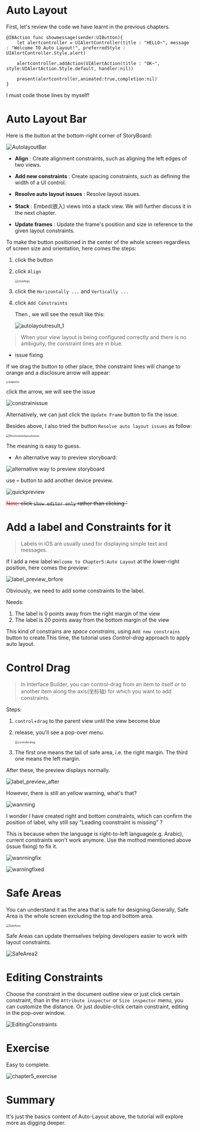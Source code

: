 # Auto Layout

First, let's review the code we have learnt in the previous chapters.

```sw
@IBAction func showmessage(sender:UIButton){
	let alertcontroller = UIAlertController(title : "HELLO~", message : "Welcome TO Auto Layout!", preferredStyle : UIAlertController.Style.alert)
	
	alertcontroller.addAction(UIAlertAction(title : "OK~", style:UIAlertAction.Style.default, handler:nil))
	
	present(alertcontroller,animated:true,completion:nil)
}
```

I must code those lines by myself!

# Auto Layout Bar

Here is the button at the bottom-right corner of StoryBoard:

![AutolayoutBar](graph/AutolayoutBar.png)



* **Align** : Create alignment constraints, such as aligning the left edges of two views.

* **Add new constraints** : Create spacing constraints, such as defining the width of a UI control.

* **Resolve auto layout issues** : Resolve layout issues.

* **Stack** : Embed(嵌入) views into a stack view. We will further discuss it in the next chapter.

* **Update frames** : Update the frame's position and size in reference to the given layout constraints.

To make the button positioned in the center of the whole screen regardless of screen size and orientation, here comes the steps:

1. click the button

2. click `Align`

   <img src="graph/clickAlign.png" alt="clickAlign" style="zoom:50%;" />

3. click the `Horizontally ...` and `Vertically ...`

4. click `Add Constraints`

   Then , we will see the result like this:

   ![autolayoutresult_1](graph/autolayoutresult_1.png)

> When your view layout is being configured correctly and there is no ambiguity, the constraint lines are in blue.
>

* issue fixing

If we drag the button to other place, thhe constraint lines will change to orange and a disclosure arrow will appear:

<img src="graph/dragbutton.png" alt="dragbutton" style="zoom:40%;" />

click the arrow, we will see the issue

![constrainissue](graph/constrainissue.png)

Alternatively, we can just click the `Update Frame` button to fix the issue.

Besides above, I also tried the button `Resolve auto layout issues` as follow:

<img src="graph/Resolveautolayoutissues.png" alt="Resolveautolayoutissues" style="zoom:50%;" />

The meaning is easy to guess.

* An alternative way to preview storyboard:

![alternative way to preview storyboard](graph/alternativewaytopreviewstoryboard.png)

use `+` button to add another device preview.

![quickpreview](graph/quickpreview.png)

~~<font color = "red">Note:</font> click `show editor only` rather than clicking `~~

# Add a label and Constraints for it

>Labels in iOS are usually used for displaying simple text and messages.

If I add a new label `Welcome to Chapter5:Auto Layout` at the lower-right position, here comes the preview:

![label_preview_brfore](graph/label_preview_brfore.png)

Obviously, we need to add some constraints to the label.

Needs:

1. The label is 0 points away from the right margin of the view
2. The label is 20 points away from the bottom margin of the view

This kind of constrains are *space constrains*, using `Add new constrains` button to create.This time, the tutorial uses *Control-drag* approach to apply auto layout.

# Control Drag

> In Interface Builder, you can control-drag from an item to itself or to another item along the axis(坐标轴) for which you want to add constraints.

Steps:

1. `control`+`drag` to the parent view until the view become blue

2. release, you'll see a pop-over menu.

   <img src="graph/controllerdrag.png" alt="controllerdrag" style="zoom:50%;" />

3. The first one means the tail of safe area, i.e. the right margin. The third one means the left margin.

After these, the preview displays normally.

![label_preview_after](graph/label_preview_after.png)

However, there is still an yellow warning, what's that?

![wanrning](graph/wanrning.png)

I wonder I have created right and bottom constraints, which can confirm the position of label, why still say "Leading coonstraint is missing" ?

This is because when the language is right-to-left language(e.g. Arabic), current constraints won't work anymore. Use the mothod memtioned above (issue fixing) to fix it.

![wanrningfix](graph/wanrningfix.png)

![warningfixed](graph/warningfixed.png)

# Safe Areas

You can understand it as the area that is safe for designing.Generally, Safe Area is the whole screen excluding the top and bottom area.

<img src="graph/SafeArea1.png" alt="SafeArea" style="zoom:50%;" />

Safe Areas can update themselves helping developers easier to work with layout constraints.

![SafeArea2](graph/SafeArea2.png)

# Editing Constraints

Choose the constraint in the document outline view or just click certain constraint, than in the `Attribute inspector` or `Size inspector` menu, you can customize the distance. Or just double-click certain constraint, editing in the pop-over window.

![EditingConstraints](graph/EditingConstraints.png)

# Exercise

Easy to complete.

![chapter5_exercise](graph/chapter5_exercise.png)

# Summary

It's just the basics content of Auto-Layout above, the tutorial will explore more as digging deeper.